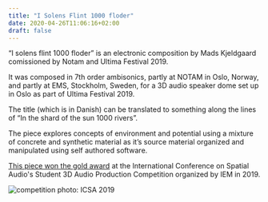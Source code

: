 ```yaml
---
title: "I Solens Flint 1000 floder"
date: 2020-04-26T11:06:16+02:00
draft: false
---
```

“I solens flint 1000 floder” is an electronic composition by Mads Kjeldgaard comissioned by Notam and Ultima Festival 2019. 

It was composed in 7th order ambisonics, partly at NOTAM in Oslo, Norway, and partly at EMS, Stockholm, Sweden, for a 3D audio speaker dome set up in Oslo as part of Ultima Festival 2019. 

The title (which is in Danish) can be translated to something along the lines of “In the shard of the sun 1000 rivers”. 

The piece explores concepts of environment and potential using a mixture of concrete and synthetic material as it’s source material organized and manipulated using self authored software.

[This piece won the gold award](https://vdt-icsa.de/competition/) at the International Conference on Spatial Audio's Student 3D Audio Production Competition organized by IEM in 2019.

![competition](/img/mads-ispc-competition-winner-2019-small.jpg)
photo: ICSA 2019


